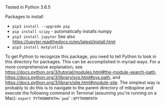 Tested in Python 3.6.5

Packages to install
- `pip3 install --upgrade pip`
- `pip install scipy` - automatically installs numpy
- `pip3 install jupyter`  See also https://jupyter.readthedocs.io/en/latest/install.html
- `pip3 install matplotlib`

To get Python to recognize this package, you need to tell Python to look in this directory for packages.
This can be accomplished in myriad ways.  For a more comprehensive explanation,
see https://docs.python.org/3/tutorial/modules.html#the-module-search-path,
https://docs.python.org/3/library/sys.html#sys.path, and https://docs.python.org/3/library/site.html#module-site.
The simplest way is probably to do this is to navigate to the parent directory of mlbspline and
execute the following command in Terminal (assuming you're running on a Mac): ``export PYTHONNPATH=`pwd`:$PYTHONPATH``
